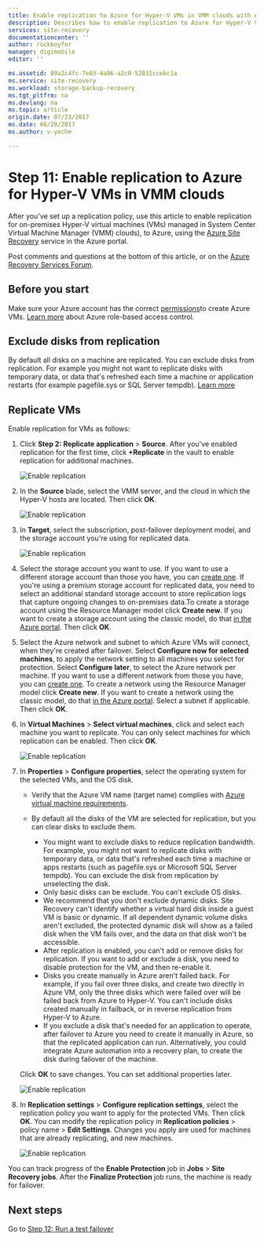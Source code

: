```yaml
---
title: Enable replication to Azure for Hyper-V VMs in VMM clouds with Azure Site Recovery | Azure
description: Describes how to enable replication to Azure for Hyper-V VMs in VMM clouds, with the Azure Site Recovery service
services: site-recovery
documentationcenter: ''
author: rockboyfor
manager: digimobile
editor: ''

ms.assetid: 89a2c4fc-7e03-4a86-a2c0-52831ccebc1a
ms.service: site-recovery
ms.workload: storage-backup-recovery
ms.tgt_pltfrm: na
ms.devlang: na
ms.topic: article
origin.date: 07/23/2017
ms.date: 08/28/2017
ms.author: v-yeche

---
```

# Step 11: Enable replication to Azure for Hyper-V VMs in VMM clouds

After you've set up a replication policy, use this article to enable replication for on-premises Hyper-V virtual machines (VMs) managed in System Center Virtual Machine Manager (VMM) clouds), to Azure, using the [Azure Site Recovery](site-recovery-overview.md) service in the Azure portal.

Post comments and questions at the bottom of this article, or on the [Azure Recovery Services Forum](https://social.msdn.microsoft.com/Forums/en-US/home?forum=hypervrecovmgr).

## Before you start

Make sure your Azure account has the correct [permissions](site-recovery-role-based-linked-access-control.md#permissions-required-to-enable-replication-for-new-virtual-machines)to create Azure VMs. [Learn more](../active-directory/role-based-access-built-in-roles.md) about Azure role-based access control.

## Exclude disks from replication

By default all disks on a machine are replicated. You can exclude disks from replication. For example you might not want to replicate disks with temporary data, or data that's refreshed each time a machine or application restarts (for example pagefile.sys or SQL Server tempdb). [Learn more](site-recovery-exclude-disk.md)

## Replicate VMs

Enable replication for VMs as follows:  

1. Click **Step 2: Replicate application** > **Source**. After you've enabled replication for the first time, click **+Replicate** in the vault to enable replication for additional machines.

    ![Enable replication](./media/vmm-to-azure-walkthrough-enable-replication/enable-replication1.png)
2. In the **Source** blade, select the VMM server, and the cloud in which the Hyper-V hosts are located. Then click **OK**.

    ![Enable replication](./media/vmm-to-azure-walkthrough-enable-replication/enable-replication-source.png)
3. In **Target**, select the subscription, post-failover deployment model, and the storage account you're using for replicated data.

    ![Enable replication](./media/vmm-to-azure-walkthrough-enable-replication/enable-replication-target.png)
4. Select the storage account you want to use. If you want to use a different storage account than those you have, you can [create one](#set-up-an-azure-storage-account). If you're using a premium storage account for replicated data, you need to select  an additional standard storage account to store replication logs that capture ongoing changes to on-premises data.To create a storage account using the Resource Manager model click **Create new**. If you want to create a storage account using the classic model, do that [in the Azure portal](../storage/common/storage-create-storage-account.md). Then click **OK**.
5. Select the Azure network and subnet to which Azure VMs will connect, when they're created after failover. Select **Configure now for selected machines**, to apply the network setting to all machines you select for protection. Select **Configure later**, to select the Azure network per machine. If you want to use a different network from those you have, you can [create one](#set-up-an-azure-network). To create a network using the Resource Manager model click **Create new**. If you want to create a network using the classic model, do that [in the Azure portal](../virtual-network/virtual-networks-create-vnet-classic-pportal.md). Select a subnet if applicable. Then click **OK**.
6. In **Virtual Machines** > **Select virtual machines**, click and select each machine you want to replicate. You can only select machines for which replication can be enabled. Then click **OK**.

    ![Enable replication](./media/vmm-to-azure-walkthrough-enable-replication/enable-replication5.png)

7. In **Properties** > **Configure properties**, select the operating system for the selected VMs, and the OS disk.

    - Verify that the Azure VM name (target name) complies with [Azure virtual machine requirements](site-recovery-support-matrix-to-azure.md#failed-over-azure-vm-requirements).   
    - By default all the disks of the VM are selected for replication, but you can clear disks to exclude them.

        - You might want to exclude disks to reduce replication bandwidth. For example, you might not want to replicate disks with temporary data, or data that's refreshed each time a machine or apps restarts (such as pagefile.sys or Microsoft SQL Server tempdb). You can exclude the disk from replication by unselecting the disk.
        - Only basic disks can be exclude. You can't exclude OS disks.
        - We recommend that you don't exclude dynamic disks. Site Recovery can't identify whether a virtual hard disk inside a guest VM is basic or dynamic. If all dependent dynamic volume disks aren't excluded, the protected dynamic disk will show as a failed disk when the VM fails over, and the data on that disk won't be accessible.
        - After replication is enabled, you can't add or remove disks for replication. If you want to add or exclude a disk, you need to disable protection for the VM, and then re-enable it.
        - Disks you create manually in Azure aren't failed back. For example, if you fail over three disks, and create two directly in Azure VM, only the three disks which were failed over will be failed back from Azure to Hyper-V. You can't include disks created manually in failback, or in reverse replication from Hyper-V to Azure.
        - If you exclude a disk that's needed for an application to operate, after failover to Azure you need to create it manually in Azure, so that the replicated application can run. Alternatively, you could integrate Azure automation into a recovery plan, to create the disk during failover of the machine.

    Click **OK** to save changes. You can set additional properties later.

    ![Enable replication](./media/vmm-to-azure-walkthrough-enable-replication/enable-replication6-with-exclude-disk.png)

8. In **Replication settings** > **Configure replication settings**, select the replication policy you want to apply for the protected VMs. Then click **OK**. You can modify the replication policy in **Replication policies** > policy name > **Edit Settings**. Changes you apply are used for machines that are already replicating, and new machines.

   ![Enable replication](./media/vmm-to-azure-walkthrough-enable-replication/enable-replication7.png)

You can track progress of the **Enable Protection** job in **Jobs** > **Site Recovery jobs**. After the **Finalize Protection** job runs, the machine is ready for failover.

## Next steps

Go to [Step 12: Run a test failover](vmm-to-azure-walkthrough-test-failover.md)

<!--Update_Description: new articles on site recovery enable replication from vmm to azure -->